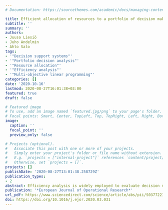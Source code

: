 ```yaml
---
# Documentation: https://sourcethemes.com/academic/docs/managing-content/

title: Efficient allocation of resources to a portfolio of decision making units
subtitle: ''
summary: ''
authors:
- Juuso Liesiö
- Juho Andelmin
- Ahto Salo
tags:
- '"Decision support systems"'
- '"Portfolio decision analysis"'
- '"Resource allocation"'
- '"Efficiency analysis"'
- '"Multi-objective linear programming"'
categories: []
date: '2020-10-16'
lastmod: 2020-08-27T16:01:38+03:00
featured: true
draft: false

# Featured image
# To use, add an image named `featured.jpg/png` to your page's folder.
# Focal points: Smart, Center, TopLeft, Top, TopRight, Left, Right, BottomLeft, Bottom, BottomRight.
image:
  caption: ''
  focal_point: ''
  preview_only: false

# Projects (optional).
#   Associate this post with one or more of your projects.
#   Simply enter your project's folder or file name without extension.
#   E.g. `projects = ["internal-project"]` references `content/project/deep-learning/index.md`.
#   Otherwise, set `projects = []`.
projects: []
publishDate: '2020-08-27T13:01:38.258729Z'
publication_types:
- 2
abstract: Efficiency analysis is widely employed to evaluate decision making units (DMUs) which convert input resources into outputs. In this paper, we develop models for allocating these resources to DMUs in order to maximize the overall efficiency of the portfolio formed by these DMUs. Our models do not require complete preference information about how valuable the inputs and outputs are relative to each other. Rather, based on incomplete preference information and explicit assumptions about the DMUs’ production possibilities, they determine all efficient DMUs portfolios which are then analyzed to provide robust decision recommendations on how much resources should be allocated to each DMU. We illustrate our models by revisiting earlier case studies and show that the use of conventional efficiency analysis in guiding resource allocation decisions can cause inefficiencies.
publication: '*European Journal of Operational Research*'
url_pdf: https://www.sciencedirect.com/science/article/abs/pii/S0377221720302459
doi: https://doi.org/10.1016/j.ejor.2020.03.031
---
```

